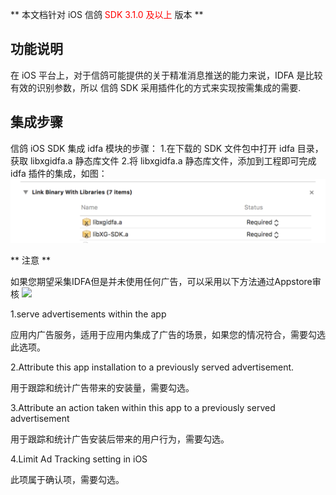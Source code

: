 ** 本文档针对 iOS 信鸽 <font color="#FF0000"> SDK 3.1.0 及以上 </font>  版本 **

## 功能说明
在 iOS 平台上，对于信鸽可能提供的关于精准消息推送的能力来说，IDFA 是比较有效的识别参数，所以 信鸽 SDK 采用插件化的方式来实现按需集成的需要.

## 集成步骤

信鸽 iOS SDK 集成 idfa 模块的步骤：
1.在下载的 SDK 文件包中打开 idfa 目录，获取 libxgidfa.a 静态库文件
2.将 libxgidfa.a 静态库文件，添加到工程即可完成 idfa 插件的集成，如图：
![](/assets/xgidfa.png)

** 注意 **

如果您期望采集IDFA但是并未使用任何广告，可以采用以下方法通过Appstore审核
![](http://docs.developer.qq.com/mta/assets/用户画像.png)

1.serve advertisements within the app

应用内广告服务，适用于应用内集成了广告的场景，如果您的情况符合，需要勾选此选项。

2.Attribute this app installation to a previously served advertisement.

用于跟踪和统计广告带来的安装量，需要勾选。

3.Attribute an action taken within this app to a previously served advertisement

用于跟踪和统计广告安装后带来的用户行为，需要勾选。

4.Limit Ad Tracking setting in iOS

此项属于确认项，需要勾选。